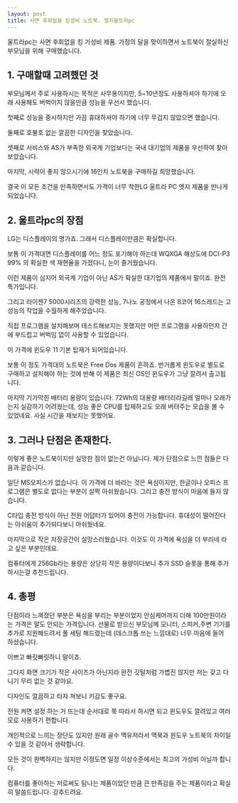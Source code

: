 ```yaml
---
layout: post
title: 사면 후회없을 킹성비 노트북. 엘지울트라pc
---
```


울트라pc는 사면 후회없을 킹 가성비 제품. 가정의 달을 맞이하면서 노트북이 절실하신 부모님을 위해 구매했습니다.




<h2>1. 구매할때 고려했던 것</h2>
부모님께서 주로 사용하시는 목적은 사무용이지만, 5~10년정도 사용하셔야 하기에 오래 사용해도 버벅이지 않을만큼 성능을 우선시 했습니다.

첫째로 성능을 중시하지만 가끔 휴대하셔야 하기에 너무 무겁지 않았으면 했습니다.

둘째로 호불호 없는 깔끔한 디자인을 찾았습니다.

셋째로 서비스와 AS가 부족한 외국계 기업보다는 국내 대기업의 제품을 우선하여 찾아보았습니다.

마지막, 시력이 좋지 않으시기에 16인치 노트북을 구매하길 희망했습니다.

결국 이 모든 조건을 만족하면서도 가격이 너무 착한LG 울트라 PC 엣지 제품을 만나게 되었습니다.


<h2>2. 울트라pc의 장점</h2>
LG는 디스플레이의 명가죠. 그래서 디스플레이만큼은 확실합니다.

보통 이 가격대면 디스플레이를 어느 정도 포기해야 하는데 WQXGA 해상도에 DCI-P3 99% 의 확실한 색 재현율을 가졌다니, 눈이 즐거웠습니다.

이런 제품이 심지어 외국계 기업이 아닌 AS가 확실한 대기업의 제품에서 말이죠. 
완전 특가입니다.

그리고 라이젠7 5000시리즈의 강력한 성능, 7나노 공정에서 나온 8코어 16스레드는 고성능의 작업을 수월하게 해주었습니다.

직접 프로그램을 설치해보며 테스트해보지는 못했지만 어떤 프로그램을 사용하던지 간에 부드럽고 버벅임 없이 사용할 수 있었습니다.

이 가격에 윈도우 11 기본 탑재가 되어있습니다.

보통 이 정도 가격대의 노트북은 Free Dos 제품이 흔하죠. 번거롭게 윈도우로 별도로 구매하고 설치해야 하는 것에 반해 이 제품은 최신 OS인 윈도우가 그냥 깔려서 출고됩니다.

마지막 기가막힌 배터리 용량이 있습니다. 72Wh의 대용량 배터리라길래 얼마나 오래가는지 실감하기 어려웠는데, 성능 좋은 CPU를 탑제하고도 오래 버텨주는 모습을 볼 수 있었네요. 사실 시간을 재보지는 못했어요.




<h2>3. 그러나 단점은 존재한다.</h2>
이렇게 좋은 노트북이지만 실망한 점이 없는건 아닙니다. 제가 단점으로 느낀 점들은 다음과 같습니다.

일단 MS오피스가 없습니다. 이 가격에 더 바라는 것은 욕심이지만, 한글이나 오피스 프로그램은 별도로 없다는 부분이 살짝 아쉬웠습니다. 그리고 충전 방식이 마음에 들지 않습니다.

C타입 충전 방식이 아닌 전원 어답터가 있어야 충전이 가능합니다. 휴대성이 떨어진다는 아쉬움이 추가되다보니 아쉬웠네요.

마지막으로 작은 저장공간이 실망스러웠습니다. 이것도 이 가격에 욕심을 더 부리네 라고 싶은 부분인데요.

컴퓨터에게 256Gb라는 용량은 상당히 작은 용량이다보니 추가 SSD 슬롯을 통해 추가하시는걸 추천드립니다.



<h2>4. 총평</h2>
단점이라 느껴졌던 부분은 욕심을 부리는 부분이었지 안심케어까지 더해 100만원이라는 가격은 말도 안되는 가격입니다.
선물로 받으신 부모님께 모니터, 스피커,주변 기기를 추가로 지원해드려서 풀 세팅 해드렸는데 (데스크톱 쓰는 느낌대로) 너무 마음에 들어 하셨습니다.

이쁘고 빠릿빠릿하니 말이죠.

그다지 화면 크기가 작은 사이즈가 아닌지라 완전 깃털처럼 가볍진 않지만 저는 갖고 다니기 무리 없는 것 같아요.

디자인도 깔끔하고 타자 쳐보니 키감도 좋구요.

전원 켜면 설정 하는 거 뜨는데 순서대로 쭉 따라서 하시면 되고 윈도우도 깔려있고 여러모로 사용하기 편합니다.


개인적으로 느끼는 장단도 있지만 원래 골수 맥유저라서 맥북과 윈도우 노트북의 차이일 수 있을 것 같아서 생략합니다.

모든 것이 완벽하지는 않지만 이정도면 일정 이상수준에서는 최고의 가성비 아닐까 합니다.

컴퓨터를 좋아하는 저로써도 탐나는 제품이었던 만큼 큰 만족감을 주는 제품이라고 확실히 말씀드립니다. 강추드려요.
